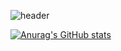 ![header](https://capsule-render.vercel.app/api?type=slice&color=random&height=200&section=header&text=김민철&fontSize=40)  

[![Anurag's GitHub stats](https://github-readme-stats.vercel.app/api?username=devKMC&show_icons=true)](https://github.com/anuraghazra/github-readme-stats)

<!--
**devKMC/devKMC** is a ✨ _special_ ✨ repository because its `README.md` (this file) appears on your GitHub profile.

Here are some ideas to get you started:

- 🔭 I’m currently working on ...
- 🌱 I’m currently learning ...
- 👯 I’m looking to collaborate on ...
- 🤔 I’m looking for help with ...
- 💬 Ask me about ...
- 📫 How to reach me: ...
- 😄 Pronouns: ...
- ⚡ Fun fact: ...
-->
